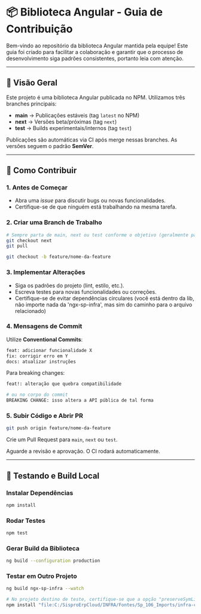 # 📦 Biblioteca Angular - Guia de Contribuição

Bem-vindo ao repositório da biblioteca Angular mantida pela equipe! Este guia foi criado para facilitar a colaboração e garantir que o processo de desenvolvimento siga padrões consistentes, portanto leia com atenção.

---

## 🧠 Visão Geral

Este projeto é uma biblioteca Angular publicada no NPM. Utilizamos três branches principais:

* **main** → Publicações estáveis (tag `latest` no NPM)
* **next** → Versões beta/próximas (tag `next`)
* **test** → Builds experimentais/internos (tag `test`)

Publicações são automáticas via CI após merge nessas branches. As versões seguem o padrão **SemVer**.

---

## 🚀 Como Contribuir

### 1. Antes de Começar

* Abra uma *issue* para discutir bugs ou novas funcionalidades.
* Certifique-se de que ninguém está trabalhando na mesma tarefa.

### 2. Criar uma Branch de Trabalho

```bash
# Sempre parta de main, next ou test conforme o objetivo (geralmente parta da next, pois geralmente, será a mais atualizada)
git checkout next
git pull

git checkout -b feature/nome-da-feature
```

### 3. Implementar Alterações

* Siga os padrões do projeto (lint, estilo, etc.).
* Escreva testes para novas funcionalidades ou correções.
* Certifique-se de evitar dependências circulares (você está dentro da lib, não importe nada da 'ngx-sp-infra', mas sim do caminho para o arquivo relacionado)

### 4. Mensagens de Commit

Utilize **Conventional Commits**:

```bash
feat: adicionar funcionalidade X
fix: corrigir erro em Y
docs: atualizar instruções
```

Para breaking changes:

```bash
feat!: alteração que quebra compatibilidade

# ou no corpo do commit
BREAKING CHANGE: isso altera a API pública de tal forma
```

### 5. Subir Código e Abrir PR

```bash
git push origin feature/nome-da-feature
```

Crie um Pull Request para `main`, `next` ou `test`.

Aguarde a revisão e aprovação. O CI rodará automaticamente.

---

## 🔬 Testando e Build Local

### Instalar Dependências

```bash
npm install
```

### Rodar Testes

```bash
npm test
```

### Gerar Build da Biblioteca

```bash
ng build --configuration production
```

### Testar em Outro Projeto

```bash
ng build ngx-sp-infra --watch

# No projeto destino de teste, certifique-se que a opção "preserveSymLinks" está true no angular.json e execute o install abaixo
npm install "file:C:/SisproErpCloud/INFRA/Fontes/Sp_106_Imports/infra-code-libs/dist/ngx-sp-infra"
```
